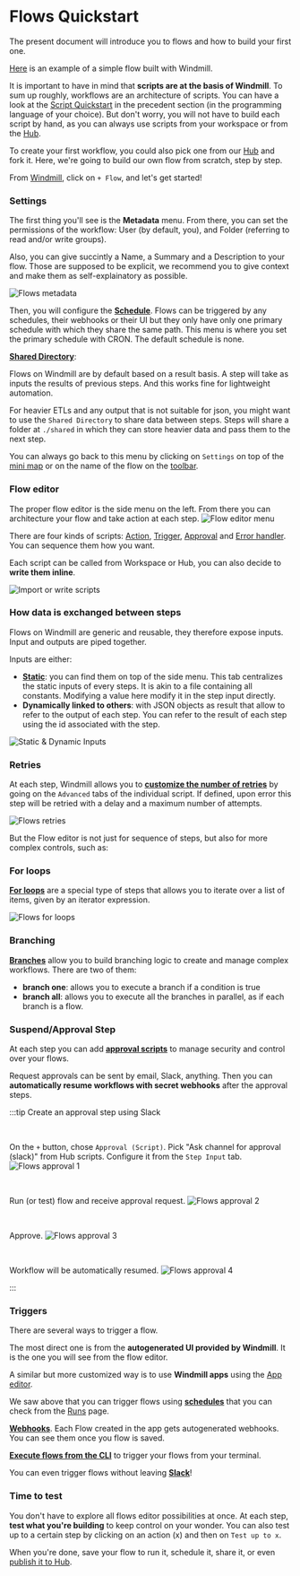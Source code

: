 # Flows Quickstart

The present document will introduce you to flows and how to build your first one.

[Here](https://hub.windmill.dev/flows/13/whenever-an-hackernews-message-contains-a-mention%2C-publish-it-to-slack-with-sentiment-analysed) is an example of a simple flow built with Windmill.

It is important to have in mind that **scripts are at the basis of Windmill**. To sum up roughly, workflows are an architecture of scripts. You can have a look at the [Script Quickstart](https://docs.windmill.dev/docs/getting_started/scripts_quickstart/typescript) in the precedent section (in the programming language of your choice). But don't worry, you will not have to build each script by hand, as you can always use scripts from your workspace or from the [Hub](https://hub.windmill.dev/).


To create your first workflow, you could also pick one from our [Hub](https://hub.windmill.dev/flows) and fork it. Here, we're going to build our own flow from scratch, step by step.

From [Windmill](https://app.windmill.dev/user/login), click on `+ Flow`, and let's get started!
 

### Settings

The first thing you'll see is the **Metadata** menu. From there, you can set the permissions of the workflow: User (by default, you), and Folder (referring to read and/or write groups).

Also, you can give succintly a Name, a Summary and a Description to your flow. Those are supposed to be explicit, we recommend you to give context and make them as self-explainatory as possible.

![Flows metadata](./flows_metadata.png)

Then, you will configure the **[Schedule](https://docs.windmill.dev/docs/flows/flow_settings#schedule)**. Flows can be triggered by any schedules, their webhooks or their UI but they only have only one primary schedule with which they share the same path. This menu is where you set the primary schedule with CRON. The default schedule is none.

**[Shared Directory](https://docs.windmill.dev/docs/flows/flow_settings#shared-directory)**:

Flows on Windmill are by default based on a result basis. A step will take as inputs the results of previous steps. And this works fine for lightweight automation.

For heavier ETLs and any output that is not suitable for json, you might want to use the `Shared Directory` to share data between steps. Steps will share a folder at `./shared` in which they can store heavier data and pass them to the next step.

You can always go back to this menu by clicking on `Settings` on top of the [mini map](https://docs.windmill.dev/docs/flows/flow_mini_map) or on the name of the flow on the [toolbar](https://docs.windmill.dev/docs/flows/flow_toolbar).

### Flow editor

The proper flow editor is the side menu on the left. From there you can architecture your flow and take action at each step.
![Flow editor menu](./flow_editor_menu.png)

There are four kinds of scripts: [Action](https://docs.windmill.dev/docs/flows/flow_action), [Trigger](https://docs.windmill.dev/docs/flows/flow_trigger), [Approval](https://docs.windmill.dev/docs/flows/flow_approval) and [Error handler](https://docs.windmill.dev/docs/flows/flow_error_handler). You can sequence them how you want.

Each script can be called from Workspace or Hub, you can also decide to **write them inline**.

![Import or write scripts](./import_or_write_scripts.png)

### How data is exchanged between steps

Flows on Windmill are generic and reusable, they therefore expose inputs. Input and outputs are piped together.

Inputs are either:
- **[Static](https://docs.windmill.dev/docs/flows/flow_static_inputs)**: you can find them on top of the side menu. This tab centralizes the static inputs of every steps. It is akin to a file containing all constants. Modifying a value here modify it in the step input directly.
- **Dynamically linked to others**: with JSON objects as result that allow to refer to the output of each step. You can refer to the result of each step using the id associated with the step.

![Static & Dynamic Inputs](./static_and_dynamic_inputs.png)


### Retries

At each step, Windmill allows you to **[customize the number of retries](https://docs.windmill.dev/docs/reference/#retries)** by going on the `Advanced` tabs of the individual script. If defined, upon error this step will be retried with a delay and a maximum number of attempts.

![Flows retries](./flows_retries.png)


But the Flow editor is not just for sequence of steps, but also for more complex controls, such as:


### For loops

**[For loops](https://docs.windmill.dev/docs/flows/flow_loops)** are a special type of steps that allows you to iterate over a list of items, given by an iterator expression.

![Flows for loops](./for_loops.png)

### Branching

**[Branches](https://docs.windmill.dev/docs/flows/flow_branches)** allow you to build branching logic to create and manage complex workflows. There are two of them:
- **branch one**: allows you to execute a branch if a condition is true
- **branch all**: allows you to execute all the branches in parallel, as if each branch is a flow.



### Suspend/Approval Step

At each step you can add **[approval scripts](https://docs.windmill.dev/docs/flows/flow_approval)** to manage security and control over your flows.

Request approvals can be sent by email, Slack, anything. Then you can **automatically resume workflows with secret webhooks** after the approval steps.

:::tip Create an approval step using Slack

<br />

On the `+` button, chose `Approval (Script)`. Pick "Ask channel for approval (slack)" from Hub scripts.  Configure it from the `Step Input` tab.
![Flows approval 1](./flow_approval_1.png)

<br />

Run (or test) flow and receive approval request.
![Flows approval 2](./flow_approval_2.png)

<br />

Approve.
![Flows approval 3](./flow_approval_3.png)

<br />

Workflow will be automatically resumed.
![Flows approval 4](./flow_approval_4.png)

:::

### Triggers

There are several ways to trigger a flow.

The most direct one is from the **autogenerated UI provided by Windmill**. It is the one you will see from the flow editor.

A similar but more customized way is to use **Windmill apps** using the [App editor](https://docs.windmill.dev/docs/getting_started/apps_quickstart/).

We saw above that you can trigger flows using **[schedules](https://docs.windmill.dev/docs/core_concepts/schedules/)** that you can check from the [Runs](https://app.windmill.dev/runs) page.

**[Webhooks](https://docs.windmill.dev/docs/core_concepts/webhooks/)**. Each Flow created in the app gets autogenerated webhooks. You can see them once you flow is saved.

**[Execute flows from the CLI](https://docs.windmill.dev/docs/advanced/cli/)** to trigger your flows from your terminal.

You can even trigger flows without leaving **[Slack](https://docs.windmill.dev/blog/connect-slack-with-windmill#action-on-windmill-from-slack)**!


### Time to test

You don't have to explore all flows editor possibilities at once. At each step, **test what you're building** to keep control on your wonder. You can also test up to a certain step by clicking on an action (x) and then on `Test up to x`.

When you're done, save your flow to run it, schedule it, share it, or even [publish it to Hub](https://docs.windmill.dev/docs/misc/share_on_hub/).